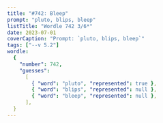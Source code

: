 ```yaml
---
title: "#742: Bleep"
prompt: "pluto, blips, bleep"
listTitle: "Wordle 742 3/6*"
date: 2023-07-01
coverCaption: "Prompt: `pluto, blips, bleep`"
tags: ["--v 5.2"]
wordle:
  {
    "number": 742,
    "guesses":
      [
        { "word": "pluto", "represented": true },
        { "word": "blips", "represented": null },
        { "word": "bleep", "represented": null },
      ],
  }
---
```

